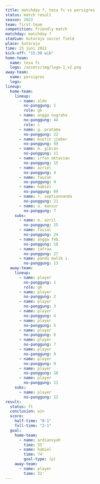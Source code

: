 ```yaml
---
title: matchday ?, tesa fc vs persigres
status: match result
season: 2022
team: first-team
competition: friendly match
matchday: matchday ?
stadium: kutaraja soccer field
place: kutaraja
time: 25 juni 2022
kick-off: "15:30 wib"
home-team:
  name: tesa fc
  logo: /assets/img/logo-1_v2.png
away-team:
  name: persigres
  logo:
lineup:
  home-team:
    lineup:
      - name: aldo
        no-punggung: 1
        role: gk
      - name: angga nugraha
        no-punggung: 44
        role: c
      - name: g. pratama
        no-punggung: 22
      - name: bustin jieber
        no-punggung: 49
      - name: m. gibran
        no-punggung: 11
      - name: irfan oktavian
        no-punggung: 15
      - name: azriel
        no-punggung: 4
      - name: fauzan
        no-punggung: 9
      - name: habiel
        no-punggung: 69
      - name: r. septiannanda 
        no-punggung: 21
      - name: a. mansur
        no-punggung: 7
    subs:
      - name: m. azril
        no-punggung: 15
      - name: faisal
        no-punggung: 24
      - name: angga feb.
        no-punggung: 18
      - name: jafraa
        no-punggung: 27
      - name: pandu malik i.
        no-punggung: 13
  away-team:
    lineup:
      - name: player
        no-punggung: 1
        role: gk
      - name: player
        no-punggung: 2
      - name: player
        no-punggung: 3
      - name: player
        no-punggung: 4
      - name: player
        no-punggung: 5
      - name: player
        no-punggung: 6
      - name: player
        no-punggung: 7
      - name: player
        no-punggung: 8
      - name: player
        no-punggung: 9
      - name: player
        no-punggung: 10
      - name: player
        no-punggung: 11
    subs:
      - name: player
        no-punggung: 12
result:
  status: ft
  conclusion: win
  score:
    half-time: "0-1"
    full-time: "2-1"
  goal:
    home-team:
      - name: ardiansyah
        time: 55'
      - name: habiel
        time: 74'
        goal-type: (p)
    away-team:
      - name: player
        time: 31'
---
```

